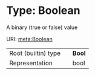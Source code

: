 
# Type: Boolean


A binary (true or false) value

URI: [meta:Boolean](https://w3id.org/linkml/Boolean)

|  |  |  |
| --- | --- | --- |
| Root (builtin) type | | **Bool** |
| Representation | | bool |

